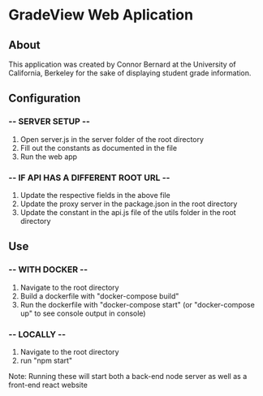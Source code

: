 # GradeView Web Aplication

## About
This application was created by Connor Bernard at the University of California, Berkeley for the sake of displaying student grade information.

## Configuration
### -- SERVER SETUP --
1. Open server.js in the server folder of the root directory
2. Fill out the constants as documented in the file
3. Run the web app

### -- IF API HAS A DIFFERENT ROOT URL -- 
1. Update the respective fields in the above file
2. Update the proxy server in the package.json in the root directory
3. Update the constant in the api.js file of the utils folder in the root directory

## Use
### -- WITH DOCKER --
1. Navigate to the root directory
2. Build a dockerfile with "docker-compose build"
3. Run the dockerfile with "docker-compose start" (or "docker-compose up" to see console output in console)

### -- LOCALLY --
1. Navigate to the root directory
2. run "npm start"

Note: Running these will start both a back-end node server as well as a front-end react website